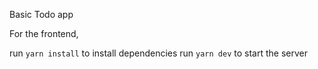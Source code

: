 Basic Todo app

For the frontend,

run `yarn install` to install dependencies
run `yarn dev` to start the server
